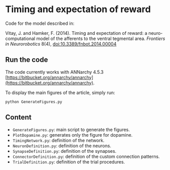 # Timing and expectation of reward

Code for the model described in:

Vitay, J. and Hamker, F. (2014). Timing and expectation of reward: a neuro-computational model of the afferents to the ventral tegmental area. *Frontiers in Neurorobotics* 8(4), [doi:10.3389/fnbot.2014.00004](http://dx.doi.org/10.3389/fnbot.2014.00004)  

## Run the code

The code currently works with ANNarchy 4.5.3 [https://bitbucket.org/annarchy/annarchy](https://bitbucket.org/annarchy/annarchy).

To display the main figures of the article, simply run:

~~~~ {.python}
python GenerateFigures.py
~~~~

## Content

* `GenerateFigures.py`: main script to generate the figures. 
* `PlotDopamine.py`: generates only the figure for dopamine.
* `TimingNetwork.py`: definition of the network. 
* `NeuronDefinition.py`: definition of the neurons. 
* `SynapseDefinition.py`: definition of the synapses. 
* `ConnectorDefinition.py`: definition of the custom connection patterns. 
* `TrialDefinition.py`: definition of the trial procedures. 
